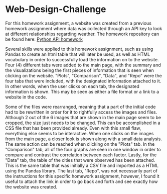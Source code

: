 # Web-Design-Challenge

For this homework assignment, a website was created from a previous homework assignment where data was collected through an API key to look at different relationships regarding weather. The homework repository can be found here: [Python API homework](https://github.com/pxm7946/python-api-challenge.git)


Several skills were applied to this homework assignment, such as using Pandas to create an html table that will later be used, as well as HTML vocabulary in order to successfully load the information on to the website. Four (4) different tabs were added to the main page, with the summary and the visualizations being the first pieces of information that is seen when clicking on the website. "Plots", "Comparison", "Data", and "Repo" were the four tabs that were included, with the designated information attached to it. In other words, when the user clicks on each tab, the designated information is shown. This may be seen as either a file format or a link to a website in the code. 

Some of the files were rearranged, meaning that a part of the initial code had to be rewritten in order for it to rightfully access the images and files. Although 2 out of the 6 images that are shown in the main page seem to be cropped, the size just needs to be changed. This can be accomplished in a CSS file that has been provided already. Even with this small flaw, everything else seems to be interactive. When one clicks on the images from the main page, a closer look is shown along with a small data analysis. The same action can be reached when clicking on the "Plots" tab. In the "Comparison" tab, all of the four graphs are seen in one window in order to compare and contrast the correlation between each factor. Lastly, for the "Data" tab, the table of the cities that were observed has been attached. This is the same table that was initially a CSV file and imported as a HTML using the Pandas library. The last tab, "Repo", was not necessarily part of the instructions for this specific homework assignment, however, I found it useful to attach the link in order to go back and forth and see exactly how the website was created. 
